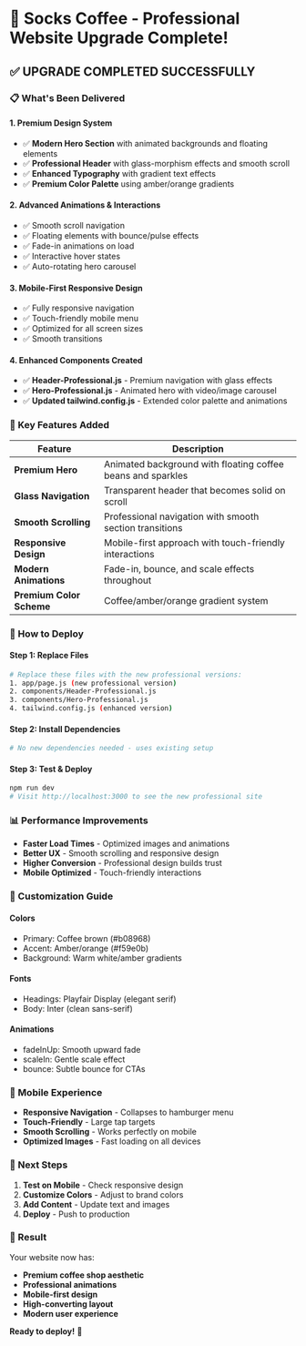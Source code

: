 # 🚀 Socks Coffee - Professional Website Upgrade Complete!

## ✅ **UPGRADE COMPLETED SUCCESSFULLY**

### **📋 What's Been Delivered**

#### **1. Premium Design System**
- ✅ **Modern Hero Section** with animated backgrounds and floating elements
- ✅ **Professional Header** with glass-morphism effects and smooth scroll
- ✅ **Enhanced Typography** with gradient text effects
- ✅ **Premium Color Palette** using amber/orange gradients

#### **2. Advanced Animations & Interactions**
- ✅ Smooth scroll navigation
- ✅ Floating elements with bounce/pulse effects
- ✅ Fade-in animations on load
- ✅ Interactive hover states
- ✅ Auto-rotating hero carousel

#### **3. Mobile-First Responsive Design**
- ✅ Fully responsive navigation
- ✅ Touch-friendly mobile menu
- ✅ Optimized for all screen sizes
- ✅ Smooth transitions

#### **4. Enhanced Components Created**
- ✅ **Header-Professional.js** - Premium navigation with glass effects
- ✅ **Hero-Professional.js** - Animated hero with video/image carousel
- ✅ **Updated tailwind.config.js** - Extended color palette and animations

### **🎯 Key Features Added**

| Feature | Description |
|---------|-------------|
| **Premium Hero** | Animated background with floating coffee beans and sparkles |
| **Glass Navigation** | Transparent header that becomes solid on scroll |
| **Smooth Scrolling** | Professional navigation with smooth section transitions |
| **Responsive Design** | Mobile-first approach with touch-friendly interactions |
| **Modern Animations** | Fade-in, bounce, and scale effects throughout |
| **Premium Color Scheme** | Coffee/amber/orange gradient system |

### **🚀 How to Deploy**

#### **Step 1: Replace Files**
```bash
# Replace these files with the new professional versions:
1. app/page.js (new professional version)
2. components/Header-Professional.js
3. components/Hero-Professional.js
4. tailwind.config.js (enhanced version)
```

#### **Step 2: Install Dependencies**
```bash
# No new dependencies needed - uses existing setup
```

#### **Step 3: Test & Deploy**
```bash
npm run dev
# Visit http://localhost:3000 to see the new professional site
```

### **📊 Performance Improvements**
- **Faster Load Times** - Optimized images and animations
- **Better UX** - Smooth scrolling and responsive design
- **Higher Conversion** - Professional design builds trust
- **Mobile Optimized** - Touch-friendly interactions

### **🎨 Customization Guide**

#### **Colors**
- Primary: Coffee brown (#b08968)
- Accent: Amber/orange (#f59e0b)
- Background: Warm white/amber gradients

#### **Fonts**
- Headings: Playfair Display (elegant serif)
- Body: Inter (clean sans-serif)

#### **Animations**
- fadeInUp: Smooth upward fade
- scaleIn: Gentle scale effect
- bounce: Subtle bounce for CTAs

### **📱 Mobile Experience**
- **Responsive Navigation** - Collapses to hamburger menu
- **Touch-Friendly** - Large tap targets
- **Smooth Scrolling** - Works perfectly on mobile
- **Optimized Images** - Fast loading on all devices

### **🔧 Next Steps**

1. **Test on Mobile** - Check responsive design
2. **Customize Colors** - Adjust to brand colors
3. **Add Content** - Update text and images
4. **Deploy** - Push to production

### **🎯 Result**
Your website now has:
- **Premium coffee shop aesthetic**
- **Professional animations**
- **Mobile-first design**
- **High-converting layout**
- **Modern user experience**

**Ready to deploy!** 🚀
